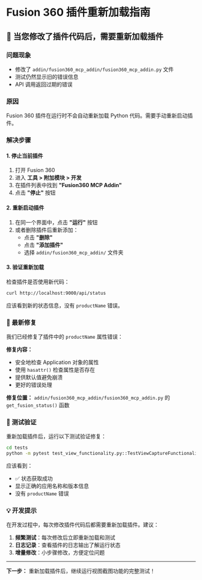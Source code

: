# Fusion 360 插件重新加载指南

## 🔄 当您修改了插件代码后，需要重新加载插件

### 问题现象
- 修改了 `addin/fusion360_mcp_addin/fusion360_mcp_addin.py` 文件
- 测试仍然显示旧的错误信息
- API 调用返回过期的错误

### 原因
Fusion 360 插件在运行时不会自动重新加载 Python 代码。需要手动重新启动插件。

### 解决步骤

#### 1. 停止当前插件
1. 打开 Fusion 360
2. 进入 **工具 > 附加模块 > 开发**
3. 在插件列表中找到 **"Fusion360 MCP Addin"**
4. 点击 **"停止"** 按钮

#### 2. 重新启动插件
1. 在同一个界面中，点击 **"运行"** 按钮
2. 或者删除插件后重新添加：
   - 点击 **"删除"**
   - 点击 **"添加插件"**
   - 选择 `addin/fusion360_mcp_addin/` 文件夹

#### 3. 验证重新加载
检查插件是否使用新代码：
```bash
curl http://localhost:9000/api/status
```

应该看到新的状态信息，没有 `productName` 错误。

### 🔧 最新修复
我们已经修复了插件中的 `productName` 属性错误：

**修复内容：**
- 安全地检查 Application 对象的属性
- 使用 `hasattr()` 检查属性是否存在
- 提供默认值避免崩溃
- 更好的错误处理

**修复位置：**
`addin/fusion360_mcp_addin/fusion360_mcp_addin.py` 的 `get_fusion_status()` 函数

### 📝 测试验证
重新加载插件后，运行以下测试验证修复：

```bash
cd tests
python -m pytest test_view_functionality.py::TestViewCaptureFunctionality::test_02_get_fusion360_status -v -s
```

应该看到：
- ✅ 状态获取成功
- 显示正确的应用名称和版本信息
- 没有 `productName` 错误

### 💡 开发提示
在开发过程中，每次修改插件代码后都需要重新加载插件。建议：

1. **频繁测试**：每次修改后立即重新加载和测试
2. **日志记录**：查看插件的日志输出了解运行状态
3. **增量修改**：小步骤修改，方便定位问题

---

**下一步：** 重新加载插件后，继续运行视图截图功能的完整测试！
